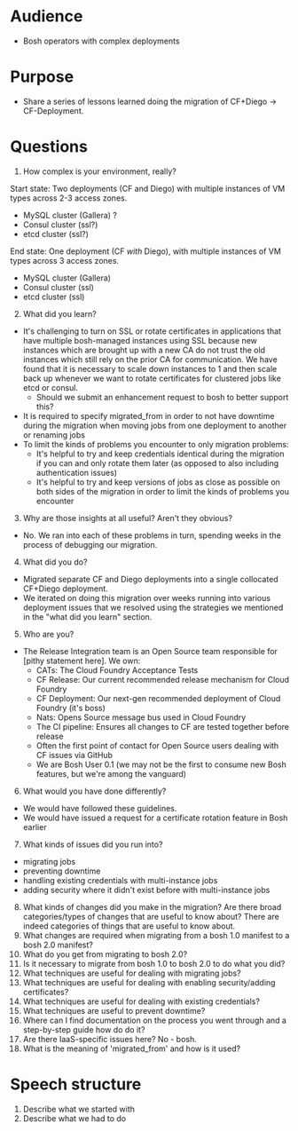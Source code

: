 # Audience

* Bosh operators with complex deployments

# Purpose
* Share a series of lessons learned doing the migration of CF+Diego -> CF-Deployment.

# Questions
1. How complex is your environment, really?

Start state: Two deployments (CF and Diego) with multiple instances of VM types across 2-3 access zones.
- MySQL cluster (Gallera) ?
- Consul cluster (ssl?)
- etcd cluster (ssl?)

End state: One deployment (CF _with_ Diego), with multiple instances of VM types across 3 access zones.
- MySQL cluster (Gallera)
- Consul cluster (ssl)
- etcd cluster (ssl)

2. What did you learn?
- It's challenging to turn on SSL or rotate certificates in applications that have multiple bosh-managed instances using SSL because new instances which are brought up with a new CA do not trust the old instances which still rely on the prior CA for communication. We have found that it is necessary to scale down instances to 1 and then scale back up whenever we want to rotate certificates for clustered jobs like etcd or consul.
  - Should we submit an enhancement request to bosh to better support this?
- It is required to specify migrated_from in order to not have downtime during the migration when moving jobs from one deployment to another or renaming jobs
- To limit the kinds of problems you encounter to only migration problems:
  - It's helpful to try and keep credentials identical during the migration if you can and only rotate them later (as opposed to also including authentication issues)
  - It's helpful to try and keep versions of jobs as close as possible on both sides of the migration in order to limit the kinds of problems you encounter
3. Why are those insights at all useful?  Aren't they obvious?
- No.  We ran into each of these problems in turn, spending weeks in the process of debugging our migration.
4. What did you do?
- Migrated separate CF and Diego deployments into a single collocated CF+Diego deployment.
- We iterated on doing this migration over weeks running into various deployment issues that we resolved using the strategies we mentioned in the "what did you learn" section.
5. Who are you?
- The Release Integration team is an Open Source team responsible for [pithy statement here].  We own:
  - CATs: The Cloud Foundry Acceptance Tests
  - CF Release: Our current recommended release mechanism for Cloud Foundry
  - CF Deployment: Our next-gen recommended deployment of Cloud Foundry (it's boss)
  - Nats: Opens Source message bus used in Cloud Foundry
  - The CI pipeline: Ensures all changes to CF are tested together before release
  - Often the first point of contact for Open Source users dealing with CF issues via GitHub
  - We are Bosh User 0.1 (we may not be the first to consume new Bosh features, but we're among the vanguard)
6. What would you have done differently?
- We would have followed these guidelines.
- We would have issued a request for a certificate rotation feature in Bosh earlier
7. What kinds of issues did you run into?
* migrating jobs
* preventing downtime
* handling existing credentials with multi-instance jobs
* adding security where it didn't exist before with multi-instance jobs
8. What kinds of changes did you make in the migration?  Are there broad categories/types of changes that are useful to know about?
There are indeed categories of things that are useful to know about.
9. What changes are required when migrating from a bosh 1.0 manifest to a bosh 2.0 manifest?
10. What do you get from migrating to bosh 2.0?
11. Is it necessary to migrate from bosh 1.0 to bosh 2.0 to do what you did?
12. What techniques are useful for dealing with migrating jobs?
13. What techniques are useful for dealing with enabling security/adding certificates?
14. What techniques are useful for dealing with existing credentials?
15. What techniques are useful to prevent downtime?
16. Where can I find documentation on the process you went through and a step-by-step guide how do do it?
17. Are there IaaS-specific issues here?
No - bosh.
18. What is the meaning of 'migrated_from' and how is it used?

# Speech structure
1. Describe what we started with
2. Describe what we had to do
